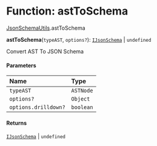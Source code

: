 # Function: astToSchema

[JsonSchemaUtils](/en/auto-docs/form-antd-materials/modules/JsonSchemaUtils.md).astToSchema

**astToSchema**(`typeAST`, `options?`): [`IJsonSchema`](/en/auto-docs/form-antd-materials/interfaces/IJsonSchema.md) | `undefined`

Convert AST To JSON Schema

#### Parameters

| Name | Type |
| :------ | :------ |
| `typeAST` | `ASTNode` |
| `options?` | `Object` |
| `options.drilldown?` | `boolean` |

#### Returns

[`IJsonSchema`](/en/auto-docs/form-antd-materials/interfaces/IJsonSchema.md) | `undefined`
